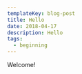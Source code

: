 ```yaml
---
templateKey: blog-post
title: Hello
date: 2018-04-17
description: Hello
tags:
  - beginning
---
```


Welcome!